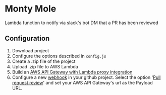 # Monty Mole
Lambda function to notify via slack's bot DM that a PR has been reviewed


## Configuration
1. Download project
2. Configure the options described in `config.js`
3. Create a .zip file of the project
4. Upload .zip file to AWS Lambda
5. Build an [AWS API Gateway with Lambda proxy integration](https://docs.aws.amazon.com/apigateway/latest/developerguide/api-gateway-create-api-as-simple-proxy-for-lambda.html)
6. Configure a new [webhook](https://developer.github.com/webhooks/) in your github project. Select the option '[Pull request review](https://developer.github.com/v3/activity/events/types/#pullrequestreviewevent)' and set your AWS API Gateway's url as the Payload URL.
